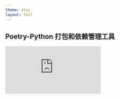```yaml
---
theme: eloc
layout: full
---
```


##  Poetry-Python 打包和依赖管理工具

<iframe
  src="https://www.bilibili.com/video/BV1Ye4y1K7yH/?vd_source=c668c05f4b5039b3290cec826cf03f14"
  scrolling="no"
  border="0"
  frameborder="no"
  framespacing="0"
  allowfullscreen="true"
  class="w-full h-full"
/>

<!--
Adblock

```
player.bilibili.com##DIV[class="bilibili-player-video-recommend"]
player.bilibili.com##DIV[class="bilibili-player-video-pause-panel-container-mask"]
player.bilibili.com##DIV[class="bilibili-player-video-pause-panel-container-qrcode"]
player.bilibili.com##DIV[class="bilibili-player-video-sendjumpbar"]
```
-->

---

## 原则

* ***内容哪里来***：
  - 内容基本都来官方文档和自己的实践总结
  - 介绍的东西确实好用和实用
* ***能带来什么***:
  - 给您带来的: 花最少的时间掌握最常用的东西
  - 性价比高：学习成本不高 VS 收获不少

--- 
---

## Poetry是什么

![](/images/poetry.png)

- https://python-poetry.org/

---

## Python项目管理

- 创建虚拟环境
- 使用requirements.txt
  ```sh
    pip install <name> 
    pip freeze -r \
      > requirements.txt
  ```
- setup.py打包

---

## Poetry的好处

- 集成了上面所有功能
- 统一管理依赖和打包
- 方便使用的命令行工具
- 可以集成shell 命令自动完成功能

---

## Poetry创建项目

```python
poetry new pydaily
tree pydaily
```

![](/images/tree.png)

---

## Poetry 虚拟环境

```sh
poetry shell
```

![](/images/poetry-shell.png)

--- 

## Poetry 添加依赖

  ```
  poetry add requests
  poetry add pytest -D
  ```

![](/images/dep.png)

--- 

## Poetry 项目文件

- pyproject.toml: 项目依赖，打包发布生声明
- poetry.lock: 确定项目安装内容
- 类似于Javascript的:
  - package.json
  - package.lock

---

## Poetry: pyporject.toml

![](/images/project.png)

--- 

## Poetry 常用命令

- poetry add : 添加依赖
- poetry install: 安装你的代码-pip install
- poetry update: 更新所有依赖
- poetry run: 运行命令
- poetry build: 打包
- poetry publish: 发布包
  
---

## Poetry使用的好处

- 集成python从虚拟环境，第三方依赖，打包和发布功能
- 一个工具搞定所有项目配置
- 使用和其他语言理念一致
  * npm package.json
  * maven/gradle: pom.xml/build.gradle
  * go: go.mod
---

## Poetry 依赖管理 -- git 仓库管理

- 依赖可以是git仓库，本地文件

```toml
[tool.poetry.dependencies]
# Get the latest revision on the branch named "next"
requests = { git = "https://github.com/kennethreitz/requests.git", branch = "next" }
```
---

## Poetry 依赖管理 -- 从git安装

```sh
poetry add "https://github.com/myorg/mypackage_with_subdirs.git#subdirectory=subdir"
```

--- 

## Poetry  依赖管理 - 本地文件

```sh
[tool.poetry.dependencies]
# directory
my-package = { path = "../my-package/", develop = false }

# file
my-package = { path = "../my-package/dist/my-package-0.1.0.tar.gz" }
```

---

## Poetry 使用教程视频

- [无废话-Poetry-Python 打包和依赖管理工具](https://www.bilibili.com/video/BV1Ye4y1K7yH/?vd_source=c668c05f4b5039b3290cec826cf03f14)

---

## Q&A

- Demos
- Have a try and have fun

--- 
